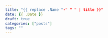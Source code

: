 ```yaml
---
title: "{{ replace .Name "-" " " | title }}"
date: {{ .Date }}
draft: true
categories: ["posts"]
tags: ""
---
```


